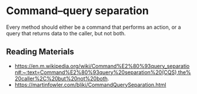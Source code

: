 # Command–query separation

Every method should either be a command that performs an action, or a query that returns data to the caller, but not both.

## Reading Materials

* https://en.m.wikipedia.org/wiki/Command%E2%80%93query_separation#:~:text=Command%E2%80%93query%20separation%20(CQS),the%20caller%2C%20but%20not%20both.
* https://martinfowler.com/bliki/CommandQuerySeparation.html
